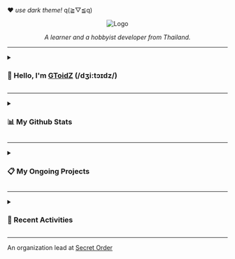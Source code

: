❤ *use dark theme!* q(≧▽≦q)

<p align="center">
  <img src="https://media.discordapp.net/attachments/891757606044073995/993703776647123024/gtzlogo.png" alt="Logo">
  <p align="center"><i>A learner and a hobbyist developer from Thailand.</i></p>
</p>

---

<details>

<summary>

### 👋 Hello, I'm [GToidZ](https://github.com/GToidZ) (/dʒi:tɔɪdz/)

</summary>

You could also call me, Pawitchaya or Float.

<br />

**🇹🇭 / 🇬🇧 | ACT54'37 | KU81 SKE19**

I have experienced and coded a project with,
![Java](https://img.shields.io/badge/java-%23ED8B00.svg?style=flat-square&logo=java&logoColor=white)
![Python](https://img.shields.io/badge/python-3670A0?style=flat-square&logo=python&logoColor=ffdd54)
![Flask](https://img.shields.io/badge/flask-%23000.svg?style=flat-square&logo=flask&logoColor=white)
![JavaScript](https://img.shields.io/badge/javascript-%23323330.svg?style=flat-square&logo=javascript&logoColor=%23F7DF1E)
![NodeJS](https://img.shields.io/badge/node.js-6DA55F?style=flat-square&logo=node.js&logoColor=white)
![MongoDB](https://img.shields.io/badge/MongoDB-%234ea94b.svg?style=flat-square&logo=mongodb&logoColor=white)
![Docker](https://img.shields.io/badge/docker-%230db7ed.svg?style=flat-square&logo=docker&logoColor=white)

I am currently studying,
![Rust](https://img.shields.io/badge/rust-%23F46623.svg?style=flat-square&logo=rust&logoColor=white)
![Discord API](https://img.shields.io/badge/discord%20api-%235865F2.svg?style=flat-square&logo=discord&logoColor=white)

I am currently a sophomore in Software and Knowledge Engineering at [Kasetsart University](https://www.ku.ac.th/).

</details>

---

<details>

<summary>

  ### 📊 My Github Stats

</summary>

[![GitHub Stats](https://github-readme-stats.vercel.app/api?username=gtoidz&theme=synthwave&show_icons=true)](https://github.com/anuraghazra/github-readme-stats)

[![Top Lang](https://github-readme-stats.vercel.app/api/top-langs/?username=gtoidz&layout=compact&theme=synthwave)](https://github.com/anuraghazra/github-readme-stats)

</details>

---

<details>

<summary>

### 📋 My Ongoing Projects

</summary>

Will be here soon enough.

</details>

---

<details>

<summary>
  
### 🌠 Recent Activities

</summary>

<!--START_SECTION:activity-->
1. 🗣 Commented on [#71](https://github.com/WongNung/WongNung/issues/71) in [WongNung/WongNung](https://github.com/WongNung/WongNung)
2. 🎉 Merged PR [#70](https://github.com/WongNung/WongNung/pull/70) in [WongNung/WongNung](https://github.com/WongNung/WongNung)
3. 💪 Opened PR [#70](https://github.com/WongNung/WongNung/pull/70) in [WongNung/WongNung](https://github.com/WongNung/WongNung)
4. 🎉 Merged PR [#69](https://github.com/WongNung/WongNung/pull/69) in [WongNung/WongNung](https://github.com/WongNung/WongNung)
<!--END_SECTION:activity-->

</details>

---
An organization lead at [Secret Order](https://github.com/Secret-Order)
